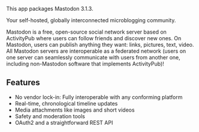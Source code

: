 This app packages Mastodon <upstream>3.1.3</upstream>.

Your self-hosted, globally interconnected microblogging community.

Mastodon is a free, open-source social network server based on ActivityPub where users can follow friends and discover new ones. On Mastodon, users can publish anything they want: links, pictures, text, video. All Mastodon servers are interoperable as a federated network (users on one server can seamlessly communicate with users from another one, including non-Mastodon software that implements ActivityPub)!

## Features

* No vendor lock-in: Fully interoperable with any conforming platform
* Real-time, chronological timeline updates
* Media attachments like images and short videos
* Safety and moderation tools
* OAuth2 and a straightforward REST API

